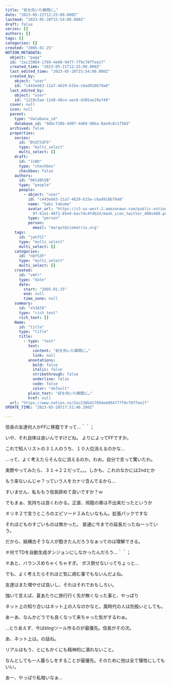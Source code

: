```yaml
---
title: "前を向いた瞬間に…"
date: "2023-05-21T12:25:00.000Z"
lastmod: "2023-05-28T15:54:00.000Z"
draft: false
series: []
authors: []
tags: []
categories: []
created: "2005-01-25"
NOTION_METADATA:
  object: "page"
  id: "2ac238b4-1769-4e68-9477-7f9c78ffee1f"
  created_time: "2023-05-21T12:25:00.000Z"
  last_edited_time: "2023-05-28T15:54:00.000Z"
  created_by:
    object: "user"
    id: "c443eb63-11a7-4629-b15e-c6ad918b79a0"
  last_edited_by:
    object: "user"
    id: "1219c5ae-11d8-48ce-aec6-d385ae29af49"
  cover: null
  icon: null
  parent:
    type: "database_id"
    database_id: "9dbcf20b-4d97-4d69-98ba-8ae9c8c1f58d"
  archived: false
  properties:
    series:
      id: "B%3C%3FS"
      type: "multi_select"
      multi_select: []
    draft:
      id: "JiWU"
      type: "checkbox"
      checkbox: false
    authors:
      id: "bK%3B%5B"
      type: "people"
      people:
        - object: "user"
          id: "c443eb63-11a7-4629-b15e-c6ad918b79a0"
          name: "Saki Yakumo"
          avatar_url: "https://s3-us-west-2.amazonaws.com/public.notion-static.com/3ad1c4\
            97-61e1-48f1-85e8-6acf4c4fdb2d/maoh_icon_twitter_400x400.png"
          type: "person"
          person:
            email: "marqut@ziomatrix.org"
    tags:
      id: "jw%7CC"
      type: "multi_select"
      multi_select: []
    categories:
      id: "nbY%3F"
      type: "multi_select"
      multi_select: []
    created:
      id: "vmFr"
      type: "date"
      date:
        start: "2005-01-25"
        end: null
        time_zone: null
    summary:
      id: "x%3AlD"
      type: "rich_text"
      rich_text: []
    Name:
      id: "title"
      type: "title"
      title:
        - type: "text"
          text:
            content: "前を向いた瞬間に…"
            link: null
          annotations:
            bold: false
            italic: false
            strikethrough: false
            underline: false
            code: false
            color: "default"
          plain_text: "前を向いた瞬間に…"
          href: null
  url: "https://www.notion.so/2ac238b417694e6894777f9c78ffee1f"
UPDATE_TIME: "2023-05-28T17:51:40.200Z"

---
```

<link rel="stylesheet" href="https://cdn.jsdelivr.net/npm/katex@0.16.2/dist/katex.min.css" integrity="sha384-bYdxxUwYipFNohQlHt0bjN/LCpueqWz13HufFEV1SUatKs1cm4L6fFgCi1jT643X" crossorigin="anonymous">


信長の友達何人かFFに移籍ですって…＾＾；


いや、それ自体は良いんですけどね。 よりによってFFですか。


これで知人リストの３１人のうち、１０人位消えるのかな…


…って、よく考えたらそんなに消えるのか。わお。自分で言って驚いたわ。


実際やってみたら、３１→２２だって。。。しかも、これのなかには2ndとか


もう来ないんじゃ？っていう人をカナリ含んでるから…


すいません、私ももう信長辞めて良いですか？ｗ


でもまぁ、気持ちは良くわかる。正直、飛龍の章は不出来だったというか


＃リネ２で言うところのエピソード２みたいなもん。拡張パックですな


それほどものすごいものは無かった。 普通に今までの延長だったねーっていう。


だから、結構古そうな人が飽きたんだろうなぁってのは理解できる。


＃何でTDを自動生成ダンジョンにしなかったんだろう…＾＾；


＃あと、バランスめちゃくちゃすぎ。 ボス倒せないってちょっと…


でも、よく考えたらそれほど気に病む事でもないんだよね。


友達はまた増やせば良いし、それはそれでおもしろい。


強いて言えば、夏あたりに旅行行く先が無くなった事と、やっぱり


ネット上の知り合いはネット上の人なのかなと。風時代の人は別扱いとしても。


あーあ、なんかどうでも良くなって来ちゃった気がするわぁ。


…とりあえず、今はblogツール作るのが最優先。信長がその次。


あ、ネット上は。の話ね。


リアルはもう、とにもかくにも精神的に潰れないこと。


なんとしても一人暮らしをすることが最優先。そのために他は全て犠牲にしてもいい。


あー、やっぱり私暗いなぁ…

